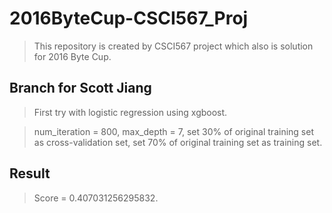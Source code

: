 # 2016ByteCup-CSCI567_Proj #
> This repository is created by CSCI567 project which also is solution for 2016 Byte Cup.

## Branch for Scott Jiang ##
> First try with logistic regression using xgboost.

> num_iteration = 800, max_depth = 7, set 30% of original training set as cross-validation set, set 70% of original training set as training set.

## Result ##
> Score = 0.407031256295832.
